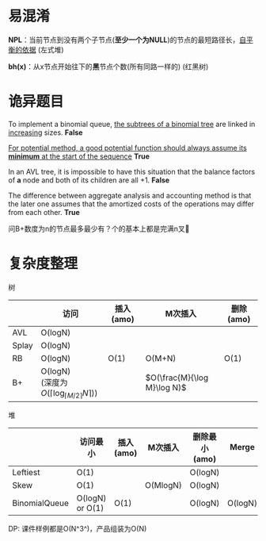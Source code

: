 # 易混淆

**NPL**：当前节点到没有两个子节点(**至少一个为NULL**)的节点的最短路径长，<u>自平衡的依据</u> (左式堆)

**bh(x)**：从x节点开始往下的**黑**节点个数(所有同路一样的) (红黑树)



# 诡异题目

To implement a binomial queue, <u>the subtrees of a binomial tree</u> are linked in <u>increasing</u> sizes. **False**

<u>For potential method, a good potential function should always assume its **minimum** at the start of the sequence</u> **True**

In an AVL tree, it is impossible to have this situation that the balance factors of **a** node and both of its children are all +1. **False**

The difference between aggregate analysis and accounting method is that the later one assumes that the amortized costs of the operations may differ from each other. **True**

问B+数度为n的节点最多最少有？个的基本上都是完满n叉🌲



# 复杂度整理

树

|       | 访问                                                         | 插入(amo) | M次插入                     | 删除(amo) |
| ----- | ------------------------------------------------------------ | --------- | --------------------------- | --------- |
| AVL   | O(logN)                                                      |           |                             |           |
| Splay | O(logN)                                                      |           |                             |           |
| RB    | O(logN)                                                      | O(1)      | O(M+N)                      | O(1)      |
| B+    | O(logN)<br />(深度为$O(\lceil \log_{\lceil M/2\rceil} N\rceil)$) |           | $O(\frac{M}{\log M}\log N)$ |           |

堆

|               | 访问最小        | 插入(amo) | M次插入  | 删除最小(amo) | Merge   |
| ------------- | --------------- | --------- | -------- | ------------- | ------- |
| Leftiest      | O(1)            |           |          | O(logN)       |         |
| Skew          | O(1)            |           | O(MlogN) | O(logN)       |         |
| BinomialQueue | O(logN) or O(1) | O(1)      |          | O(logN)       | O(logN) |

DP: 课件样例都是O(N^3^)，产品组装为O(N)

